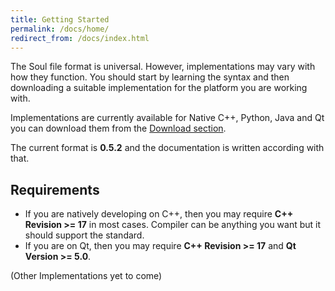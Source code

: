 ```yaml
---
title: Getting Started
permalink: /docs/home/
redirect_from: /docs/index.html
---
```


The Soul file format is universal. However, implementations may vary with how they function. 
You should start by learning the syntax and then downloading a suitable implementation for the platform you are working with.

Implementations are currently available for Native C++, Python, Java and Qt you can download them from the [Download section](https://text-x-soul.tk/download.html).

The current format is **0.5.2** and the documentation is written according with that.

## Requirements
- If you are natively developing on C++, then you may require **C++ Revision >= 17** in most cases. Compiler can be anything you want but it should support the standard.
- If you are on Qt, then you may require **C++ Revision >= 17** and **Qt Version >= 5.0**.

(Other Implementations yet to come)
